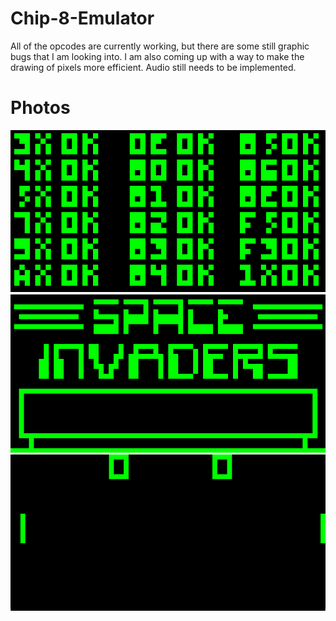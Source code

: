 # Chip-8-Emulator

All of the opcodes are currently working, but there are some still graphic bugs that I am looking into. I am also coming up with a way to make the drawing of pixels more efficient. Audio still needs to be implemented.

# Photos

![alt text](https://github.com/dentifrag/Chip-8-Emulator/blob/main/photos/opcodes.png)
![alt text](https://github.com/dentifrag/Chip-8-Emulator/blob/main/photos/invaders.png)
![alt text](https://github.com/dentifrag/Chip-8-Emulator/blob/main/photos/pong.png)

